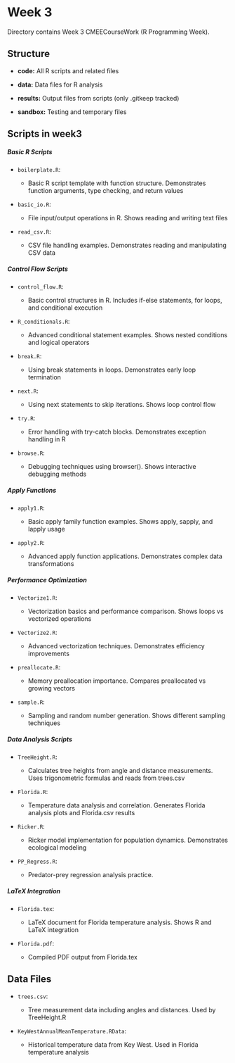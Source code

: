 # Week 3

Directory contains Week 3 CMEECourseWork (R Programming Week).

## Structure

- **code:** All R scripts and related files

- **data:** Data files for R analysis

- **results:** Output files from scripts (only .gitkeep tracked)

- **sandbox:** Testing and temporary files

## Scripts in week3

##### Basic R Scripts
* `boilerplate.R`: 
  - Basic R script template with function structure. Demonstrates function arguments, type checking, and return values

* `basic_io.R`:
  - File input/output operations in R. Shows reading and writing text files

* `read_csv.R`:
  - CSV file handling examples. Demonstrates reading and manipulating CSV data

##### Control Flow Scripts
* `control_flow.R`:
  - Basic control structures in R. Includes if-else statements, for loops, and conditional execution

* `R_conditionals.R`:
  - Advanced conditional statement examples. Shows nested conditions and logical operators

* `break.R`:
  - Using break statements in loops. Demonstrates early loop termination

* `next.R`:
  - Using next statements to skip iterations. Shows loop control flow

* `try.R`:
  - Error handling with try-catch blocks. Demonstrates exception handling in R

* `browse.R`:
  - Debugging techniques using browser(). Shows interactive debugging methods

##### Apply Functions
* `apply1.R`:
  - Basic apply family function examples. Shows apply, sapply, and lapply usage

* `apply2.R`:
  - Advanced apply function applications. Demonstrates complex data transformations

##### Performance Optimization
* `Vectorize1.R`:
  - Vectorization basics and performance comparison. Shows loops vs vectorized operations

* `Vectorize2.R`:
  - Advanced vectorization techniques. Demonstrates efficiency improvements

* `preallocate.R`:
  - Memory preallocation importance. Compares preallocated vs growing vectors

* `sample.R`:
  - Sampling and random number generation. Shows different sampling techniques

##### Data Analysis Scripts
* `TreeHeight.R`:
  - Calculates tree heights from angle and distance measurements. Uses trigonometric formulas and reads from trees.csv

* `Florida.R`:
  - Temperature data analysis and correlation. Generates Florida analysis plots and Florida.csv results

* `Ricker.R`:
  - Ricker model implementation for population dynamics. Demonstrates ecological modeling

* `PP_Regress.R`:
  - Predator-prey regression analysis practice.

##### LaTeX Integration
* `Florida.tex`:
  - LaTeX document for Florida temperature analysis. Shows R and LaTeX integration

* `Florida.pdf`:
  - Compiled PDF output from Florida.tex

## Data Files
* `trees.csv`:
  - Tree measurement data including angles and distances. Used by TreeHeight.R

* `KeyWestAnnualMeanTemperature.RData`:
  - Historical temperature data from Key West. Used in Florida temperature analysis

